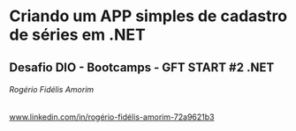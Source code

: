 # Criando um APP simples de cadastro de séries em .NET



## Desafio DIO - Bootcamps - GFT START #2 .NET



###### Rogério Fidélis Amorim

www.linkedin.com/in/rogério-fidélis-amorim-72a9621b3



